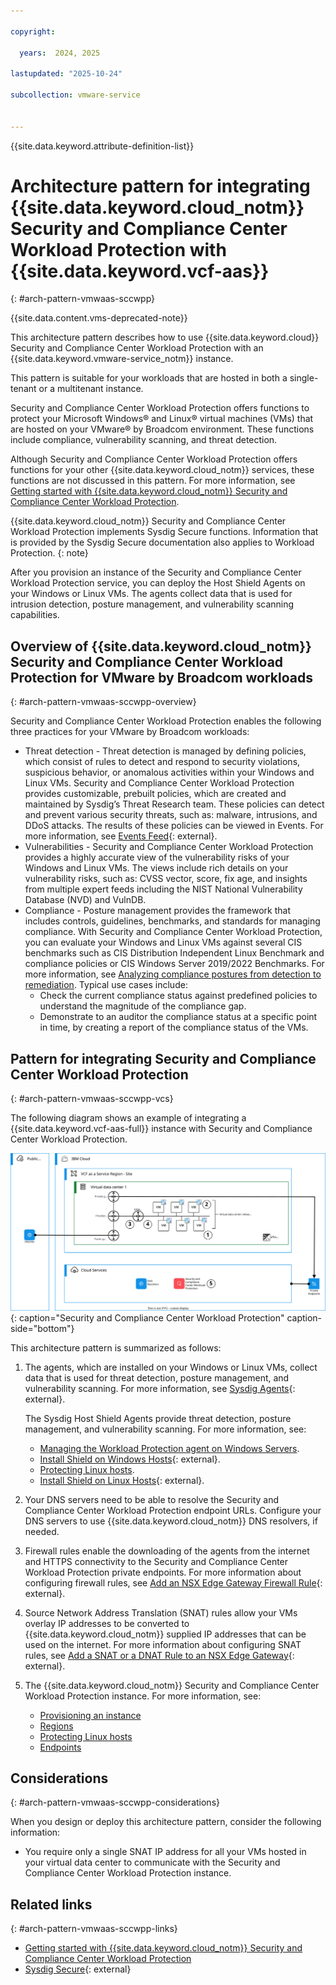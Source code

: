 ```yaml
---

copyright:

  years:  2024, 2025

lastupdated: "2025-10-24"

subcollection: vmware-service


---
```


{{site.data.keyword.attribute-definition-list}}

# Architecture pattern for integrating {{site.data.keyword.cloud_notm}} Security and Compliance Center Workload Protection with {{site.data.keyword.vcf-aas}}
{: #arch-pattern-vmwaas-sccwpp}

{{site.data.content.vms-deprecated-note}}

This architecture pattern describes how to use {{site.data.keyword.cloud}} Security and Compliance Center Workload Protection with an {{site.data.keyword.vmware-service_notm}} instance.

This pattern is suitable for your workloads that are hosted in both a single-tenant or a multitenant instance.

Security and Compliance Center Workload Protection offers functions to protect your Microsoft Windows® and Linux® virtual machines (VMs) that are hosted on your VMware® by Broadcom environment. These functions include compliance, vulnerability scanning, and threat detection.

Although Security and Compliance Center Workload Protection offers functions for your other {{site.data.keyword.cloud_notm}} services, these functions are not discussed in this pattern. For more information, see [Getting started with {{site.data.keyword.cloud_notm}} Security and Compliance Center Workload Protection](/docs/workload-protection?topic=workload-protection-getting-started).

{{site.data.keyword.cloud_notm}} Security and Compliance Center Workload Protection implements Sysdig Secure functions. Information that is provided by the Sysdig Secure documentation also applies to Workload Protection.
{: note}

After you provision an instance of the Security and Compliance Center Workload Protection service, you can deploy the Host Shield Agents on your Windows or Linux VMs. The agents collect data that is used for intrusion detection, posture management, and vulnerability scanning capabilities.

## Overview of {{site.data.keyword.cloud_notm}} Security and Compliance Center Workload Protection for VMware by Broadcom workloads
{: #arch-pattern-vmwaas-sccwpp-overview}

Security and Compliance Center Workload Protection enables the following three practices for your VMware by Broadcom workloads:

* Threat detection - Threat detection is managed by defining policies, which consist of rules to detect and respond to security violations, suspicious behavior, or anomalous activities within your Windows and Linux VMs. Security and Compliance Center Workload Protection provides customizable, prebuilt policies, which are created and maintained by Sysdig’s Threat Research team. These policies can detect and prevent various security threats, such as: malware, intrusions, and DDoS attacks. The results of these policies can be viewed in Events. For more information, see [Events Feed](https://docs.sysdig.com/en/docs/sysdig-secure/threats/activity/events-feed/){: external}.
* Vulnerabilities - Security and Compliance Center Workload Protection provides a highly accurate view of the vulnerability risks of your Windows and Linux VMs. The views include rich details on your vulnerability risks, such as: CVSS vector, score, fix age, and insights from multiple expert feeds including the NIST National Vulnerability Database (NVD) and VulnDB.
* Compliance - Posture management provides the framework that includes controls, guidelines, benchmarks, and standards for managing compliance. With Security and Compliance Center Workload Protection, you can evaluate your Windows and Linux VMs against several CIS benchmarks such as CIS Distribution Independent Linux Benchmark and compliance policies or CIS Windows Server 2019/2022 Benchmarks. For more information, see [Analyzing compliance postures from detection to remediation](/docs/workload-protection?topic=workload-protection-compliance). Typical use cases include:
   * Check the current compliance status against predefined policies to understand the magnitude of the compliance gap.
   * Demonstrate to an auditor the compliance status at a specific point in time, by creating a report of the compliance status of the VMs.

## Pattern for integrating Security and Compliance Center Workload Protection
{: #arch-pattern-vmwaas-sccwpp-vcs}

The following diagram shows an example of integrating a {{site.data.keyword.vcf-aas-full}} instance with Security and Compliance Center Workload Protection.

![Pattern for integrating Security and Compliance Center Workload Protection ](../../images/arch-pattern-scwpp-vmwaas.svg "Security and Compliance Center Workload Protection."){: caption="Security and Compliance Center Workload Protection" caption-side="bottom"}

This architecture pattern is summarized as follows:

1. The agents, which are installed on your Windows or Linux VMs, collect data that is used for threat detection, posture management, and vulnerability scanning. For more information, see [Sysdig Agents](https://docs.sysdig.com/en/docs/sysdig-secure/integrations-for-sysdig-secure/data-sources/sysdig-agents/){: external}.

   The Sysdig Host Shield Agents provide threat detection, posture management, and vulnerability scanning. For more information, see:
      * [Managing the Workload Protection agent on Windows Servers](/docs/workload-protection?topic=workload-protection-agent-deploy-windows).
      * [Install Shield on Windows Hosts](https://docs.sysdig.com/en/sysdig-secure/host-shield-linux/){: external}.
      * [Protecting Linux hosts](/docs/workload-protection?topic=workload-protection-protecting-linux-hosts).
      * [Install Shield on Linux Hosts](https://docs.sysdig.com/en/sysdig-secure/host-shield-linux/){: external}.

2. Your DNS servers need to be able to resolve the Security and Compliance Center Workload Protection endpoint URLs. Configure your DNS servers to use {{site.data.keyword.cloud_notm}} DNS resolvers, if needed.
3. Firewall rules enable the downloading of the agents from the internet and HTTPS connectivity to the Security and Compliance Center Workload Protection private endpoints. For more information about configuring firewall rules, see [Add an NSX Edge Gateway Firewall Rule](https://techdocs.broadcom.com/us/en/vmware-cis/cloud-director/vmware-cloud-director/10-6.html){: external}.
4. Source Network Address Translation (SNAT) rules allow your VMs overlay IP addresses to be converted to {{site.data.keyword.cloud_notm}} supplied IP addresses that can be used on the internet. For more information about configuring SNAT rules, see [Add a SNAT or a DNAT Rule to an NSX Edge Gateway](https://techdocs.broadcom.com/us/en/vmware-cis/cloud-director/vmware-cloud-director/10-6.html){: external}.
5. The {{site.data.keyword.cloud_notm}} Security and Compliance Center Workload Protection instance. For more information, see:
   * [Provisioning an instance](/docs/workload-protection?topic=workload-protection-provision)
   * [Regions](/docs/workload-protection?topic=workload-protection-regions)
   * [Protecting Linux hosts](/docs/workload-protection?topic=workload-protection-protecting-linux-hosts)
   * [Endpoints](/docs/workload-protection?topic=workload-protection-endpoints)

## Considerations
{: #arch-pattern-vmwaas-sccwpp-considerations}

When you design or deploy this architecture pattern, consider the following information:

* You require only a single SNAT IP address for all your VMs hosted in your virtual data center to communicate with the Security and Compliance Center Workload Protection instance.

## Related links
{: #arch-pattern-vmwaas-sccwpp-links}

* [Getting started with {{site.data.keyword.cloud_notm}} Security and Compliance Center Workload Protection](/docs/workload-protection?topic=workload-protection-getting-started)
* [Sysdig Secure](https://docs.sysdig.com/en/docs/sysdig-secure/){: external}
